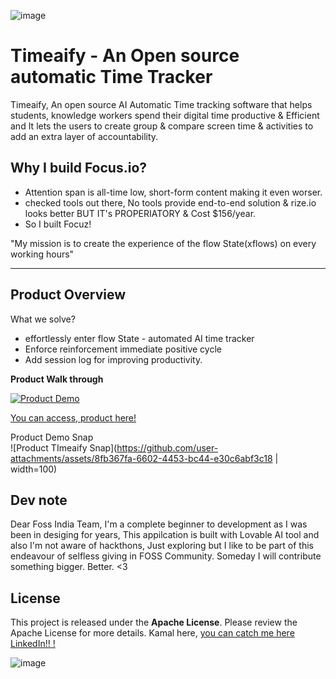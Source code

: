 ![image](https://github.com/user-attachments/assets/8a740951-a513-4346-8908-f04b344073e9)
# Timeaify - An Open source automatic Time Tracker


Timeaify, An open source AI Automatic Time tracking software that helps students, knowledge workers spend their digital time productive & Efficient and It lets the users to create group & compare screen time & activities to add an extra layer of accountability.

## Why I build Focus.io?
- Attention span is all-time low, short-form content making it even worser.
- checked tools out there, No tools provide end-to-end solution & rize.io looks better BUT IT's PROPERIATORY & Cost $156/year. 
- So I built Focuz! 


"My mission is to create the experience of the flow State(xflows) on every working hours"  

---

<h2> Product Overview </h2>

What we solve?
- effortlessly enter flow State - automated AI time tracker 
- Enforce reinforcement immediate positive cycle 
- Add session log for improving productivity.   

**Product Walk through**

[![Product Demo](https://img.youtube.com/vi/JSmzzVhZ2g8/0.jpg)](https://www.youtube.com/watch?v=JSmzzVhZ2g8)


  [You can access, product here! ](https://preview--timeaify.lovable.app/) 
    
  

Product Demo Snap  
![Product TImeaify Snap](https://github.com/user-attachments/assets/8fb367fa-6602-4453-bc44-e30c6abf3c18 | width=100)

<h2> Dev note </h2>
Dear Foss India Team,   
I'm a complete beginner to development as I was been in desiging for years, This appilcation is built with Lovable AI tool and also I'm not aware of hackthons, Just exploring but I like to be part of this endeavour of selfless giving in FOSS Community. Someday I will contribute something bigger. Better. <3 


<h2> License </h2>  

This project is released under the **Apache License**. Please review the Apache License for more details. Kamal here, 
[you can catch me here LinkedIn!! ! ](https://www.linkedin.com/in/kamalraaj07/) 

  
![image](https://github.com/user-attachments/assets/00800890-b75c-4970-b0fa-c72e8e574384)

